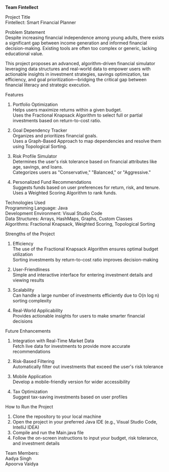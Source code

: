 **Team Fintellect**

Project Title  
Fintellect: Smart Financial Planner 

Problem Statement  
Despite increasing financial independence among young adults, there exists a significant gap between income generation and informed financial decision-making. Existing tools are often too complex or generic, lacking educational value.  

This project proposes an advanced, algorithm-driven financial simulator leveraging data structures and real-world data to empower users with actionable insights in investment strategies, savings optimization, tax efficiency, and goal prioritization—bridging the critical gap between financial literacy and strategic execution.

Features  

1. Portfolio Optimization  
   Helps users maximize returns within a given budget.  
   Uses the Fractional Knapsack Algorithm to select full or partial investments based on return-to-cost ratio.

2. Goal Dependency Tracker  
   Organizes and prioritizes financial goals.  
   Uses a Graph-Based Approach to map dependencies and resolve them using Topological Sorting.

3. Risk Profile Simulator  
   Determines the user's risk tolerance based on financial attributes like age, savings, and loans.  
   Categorizes users as "Conservative," "Balanced," or "Aggressive."

4. Personalized Fund Recommendations  
   Suggests funds based on user preferences for return, risk, and tenure.  
   Uses a Weighted Scoring Algorithm to rank funds.

Technologies Used  
Programming Language: Java  
Development Environment: Visual Studio Code  
Data Structures: Arrays, HashMaps, Graphs, Custom Classes  
Algorithms: Fractional Knapsack, Weighted Scoring, Topological Sorting

Strengths of the Project  
1. Efficiency  
   The use of the Fractional Knapsack Algorithm ensures optimal budget utilization  
   Sorting investments by return-to-cost ratio improves decision-making

2. User-Friendliness  
   Simple and interactive interface for entering investment details and viewing results

3. Scalability  
   Can handle a large number of investments efficiently due to O(n log n) sorting complexity

4. Real-World Applicability  
   Provides actionable insights for users to make smarter financial decisions

Future Enhancements  
1. Integration with Real-Time Market Data  
   Fetch live data for investments to provide more accurate recommendations

2. Risk-Based Filtering  
   Automatically filter out investments that exceed the user's risk tolerance

3. Mobile Application  
   Develop a mobile-friendly version for wider accessibility

4. Tax Optimization  
   Suggest tax-saving investments based on user profiles

How to Run the Project  
1. Clone the repository to your local machine  
2. Open the project in your preferred Java IDE (e.g., Visual Studio Code, IntelliJ IDEA)  
3. Compile and run the Main.java file  
4. Follow the on-screen instructions to input your budget, risk tolerance, and investment details

Team Members:  
Aadya Singh  
Apoorva Vaidya
